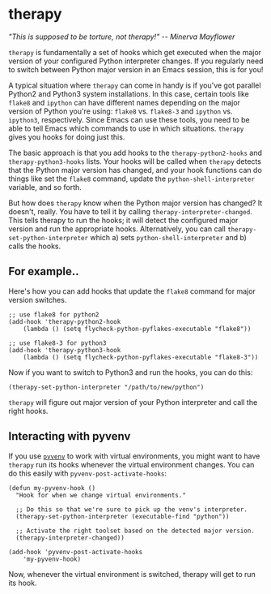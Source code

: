 # therapy

*"This is supposed to be torture, not therapy!"  -- Minerva Mayflower*

`therapy` is fundamentally a set of hooks which get executed when the major
version of your configured Python interpreter changes. If you regularly need to
switch between Python major version in an Emacs session, this is for you!

A typical situation where `therapy` can come in handy is if you've got parallel
Python2 and Python3 system installations. In this case, certain tools like
`flake8` and `ipython` can have different names depending on the major version
of Python you're using: `flake8` vs. `flake8-3` and `ipython` vs. `ipython3`,
respectively. Since Emacs can use these tools, you need to be able to tell Emacs
which commands to use in which situations. `therapy` gives you hooks for doing
just this.

The basic approach is that you add hooks to the `therapy-python2-hooks` and
`therapy-python3-hooks` lists. Your hooks will be called when `therapy` detects
that the Python major version has changed, and your hook functions can do things
like set the `flake8` command, update the `python-shell-interpreter` variable,
and so forth.

But how does `therapy` know when the Python major version has changed? It
doesn't, really. You have to tell it by calling `therapy-interpreter-changed`.
This tells therapy to run the hooks; it will detect the configured major version
and run the appropriate hooks. Alternatively, you can call
`therapy-set-python-interpreter` which a) sets `python-shell-interpreter` and b)
calls the hooks.

## For example..
Here's how you can add hooks that update the `flake8` command
for major version switches.
```
;; use flake8 for python2
(add-hook 'therapy-python2-hook
    (lambda () (setq flycheck-python-pyflakes-executable "flake8"))

;; use flake8-3 for python3
(add-hook 'therapy-python3-hook
    (lambda () (setq flycheck-python-pyflakes-executable "flake8-3"))
```

Now if you want to switch to Python3 and run the hooks, you can do this:
```
(therapy-set-python-interpreter "/path/to/new/python")
```

`therapy` will figure out major version of your Python interpreter and call the
right hooks.

## Interacting with pyvenv

If you use [`pyvenv`](https://github.com/jorgenschaefer/pyvenv) to work with
virtual environments, you might want to have `therapy` run its hooks whenever
the virtual environment changes. You can do this easily with
`pyvenv-post-activate-hooks`:
```
(defun my-pyvenv-hook ()
  "Hook for when we change virtual environments."

  ;; Do this so that we're sure to pick up the venv's interpreter.
  (therapy-set-python-interpreter (executable-find "python"))

  ;; Activate the right toolset based on the detected major version.
  (therapy-interpreter-changed))

(add-hook 'pyvenv-post-activate-hooks
    'my-pyvenv-hook)
```

Now, whenever the virtual environment is switched, therapy will get to run its
hook.
